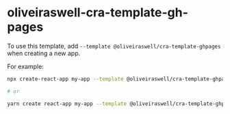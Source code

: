 # oliveiraswell-cra-template-gh-pages

To use this template, add `--template @oliveiraswell/cra-template-ghpages` when creating a new app.

For example:

```sh
npx create-react-app my-app --template @oliveiraswell/cra-template-ghpages

# or

yarn create react-app my-app --template @oliveiraswell/cra-template-ghpages
```
